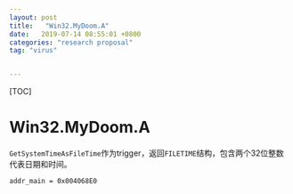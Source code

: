 ```yaml
---
layout: post
title:   "Win32.MyDoom.A"
date:   2019-07-14 08:55:01 +0800
categories: "research proposal"
tag: "virus"


---
```


[TOC]





# Win32.MyDoom.A

`GetSystemTimeAsFileTime`作为trigger，返回`FILETIME`结构，包含两个32位整数代表日期和时间。

`addr_main = 0x004068E0`